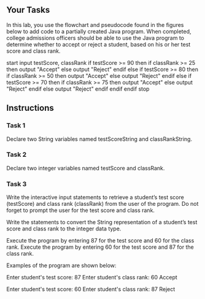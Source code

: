 ## Your Tasks

In this lab, you use the flowchart and pseudocode found in the figures below to add code to a partially created Java program. When completed, college admissions officers should be able to use the Java program to determine whether to accept or reject a student, based on his or her test score and class rank.

start
   input testScore, classRank
   if testScore >= 90 then
      if classRank >= 25 then
         output "Accept"
      else
         output "Reject"
      endif
   else
      if testScore >= 80 then
         if classRank >= 50 then
            output "Accept"
         else
            output "Reject"
         endif
      else
         if testScore >= 70 then
            if classRank >= 75 then
               output "Accept"
            else
               output "Reject"
            endif
         else
            output "Reject"
         endif
      endif
   endif
stop

## Instructions

### Task 1

Declare two String variables named testScoreString and classRankString.

### Task 2

Declare two integer variables named testScore and classRank.

### Task 3

Write the interactive input statements to retrieve a student’s test score (testScore) and class rank (classRank) from the user of the program. Do not forget to prompt the user for the test score and class rank.

Write the statements to convert the String representation of a student’s test score and class rank to the integer data type.


Execute the program by entering 87 for the test score and 60 for the class rank. Execute the program by entering 60 for the test score and 87 for the class rank.

Examples of the program are shown below:

Enter student's test score: 87
Enter student's class rank: 60
Accept

Enter student's test score: 60
Enter student's class rank: 87
Reject